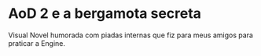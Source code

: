 # AoD 2 e a bergamota secreta
 Visual Novel humorada com piadas internas que fiz para meus amigos para praticar a Engine.
